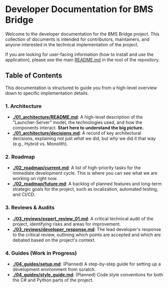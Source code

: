 # Developer Documentation for BMS Bridge

Welcome to the developer documentation for the BMS Bridge project. This collection of documents is intended for contributors, maintainers, and anyone interested in the technical implementation of the project.

If you are looking for user-facing information (how to install and use the application), please see the main [README.md](../../README.md) in the root of the repository.

## Table of Contents

This documentation is structured to guide you from a high-level overview down to specific implementation details.

### 1. Architecture
*   **[./01_architecture/README.md](./01_architecture/README.md)**: A high-level description of the "Launcher-Server" model, the technologies used, and how the components interact. **Start here to understand the big picture.**
*   **[./01_architecture/decisions.md](./01_architecture/decisions.md)**: A record of key architectural decisions, explaining not just *what* we did, but *why* we did it that way (e.g., Hybrid vs. Monolith).

### 2. Roadmap
*   **[./02_roadmap/current.md](./02_roadmap/current.md)**: A list of high-priority tasks for the immediate development cycle. This is where you can see what we are working on right now.
*   **[./02_roadmap/future.md](./02_roadmap/future.md)**: A backlog of planned features and long-term strategic goals for the project, such as localization, automated testing, and CI/CD.

### 3. Reviews & Audits
*   **[./03_reviews/expert_review_01.md](./03_reviews/expert_review_01.md)**: A critical technical audit of the project, identifying risks and areas for improvement.
*   **[./03_reviews/developer_response.md](./03_reviews/developer_response.md)**: The lead developer's response to the critical review, outlining which points are accepted and which are debated based on the project's context.

### 4. Guides (Work in Progress)
*   **[./04_guides/setup.md](./04_guides/setup.md)**: (Planned) A step-by-step guide for setting up a development environment from scratch.
*   **[./04_guides/style_guide.md](./04_guides/style_guide.md)**: (Planned) Code style conventions for both the C# and Python parts of the project.